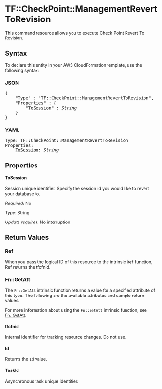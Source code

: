 # TF::CheckPoint::ManagementRevertToRevision

This command resource allows you to execute Check Point Revert To Revision.

## Syntax

To declare this entity in your AWS CloudFormation template, use the following syntax:

### JSON

<pre>
{
    "Type" : "TF::CheckPoint::ManagementRevertToRevision",
    "Properties" : {
        "<a href="#tosession" title="ToSession">ToSession</a>" : <i>String</i>
    }
}
</pre>

### YAML

<pre>
Type: TF::CheckPoint::ManagementRevertToRevision
Properties:
    <a href="#tosession" title="ToSession">ToSession</a>: <i>String</i>
</pre>

## Properties

#### ToSession

Session unique identifier. Specify the session  id you would like to revert your database to.

_Required_: No

_Type_: String

_Update requires_: [No interruption](https://docs.aws.amazon.com/AWSCloudFormation/latest/UserGuide/using-cfn-updating-stacks-update-behaviors.html#update-no-interrupt)

## Return Values

### Ref

When you pass the logical ID of this resource to the intrinsic `Ref` function, Ref returns the tfcfnid.

### Fn::GetAtt

The `Fn::GetAtt` intrinsic function returns a value for a specified attribute of this type. The following are the available attributes and sample return values.

For more information about using the `Fn::GetAtt` intrinsic function, see [Fn::GetAtt](https://docs.aws.amazon.com/AWSCloudFormation/latest/UserGuide/intrinsic-function-reference-getatt.html).

#### tfcfnid

Internal identifier for tracking resource changes. Do not use.

#### Id

Returns the <code>Id</code> value.

#### TaskId

Asynchronous task unique identifier.

